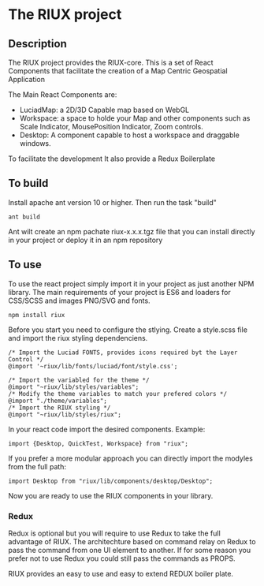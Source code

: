 # The RIUX project

## Description
The RIUX project provides the RIUX-core.  This is a set of React Components that facilitate the creation of a Map Centric Geospatial Application

The Main React Components are:

* LuciadMap:  a 2D/3D Capable map based on WebGL  
* Workspace: a space to holde your Map and other components such as Scale Indicator, MousePosition Indicator, Zoom controls.
* Desktop: A component capable to host a workspace and draggable windows.


To facilitate the development It also provide a Redux Boilerplate

## To build
Install apache ant version 10 or higher. Then run the task "build" 
```
ant build
```
Ant wilt create an npm pachate riux-x.x.x.tgz file that you can install directly in your project or deploy it in an npm repository

## To use

To use the react project simply import it in your project as just another NPM library.
The main requirements of your project is ES6 and loaders  for CSS/SCSS and images PNG/SVG and fonts.


```
npm install riux
``` 

Before you start you need to configure the stlying.  Create a style.scss file and import the riux styling dependenciens.

```
/* Import the Luciad FONTS, provides icons required byt the Layer Control */
@import '~riux/lib/fonts/luciad/font/style.css';

/* Import the variabled for the theme */
@import "~riux/lib/styles/variables";
/* Modify the theme variables to match your prefered colors */
@import "./theme/variables";  
/* Import the RIUX styling */
@import "~riux/lib/styles/riux";
``` 

In your react code import the desired components. Example:
```
import {Desktop, QuickTest, Workspace} from "riux";
```

If you prefer a more modular approach you can directly import the modyles from the full path:
```
import Desktop from "riux/lib/components/desktop/Desktop";
```



Now you are ready to use the RIUX components in your library.

### Redux 
Redux is optional but you will require to use Redux to take the full advantage of RIUX.
The architechture based on command relay on Redux to pass the command from one UI element to another.
If for some reason you prefer not to use Redux you could still pass the commands as PROPS.


RIUX provides an easy to use and easy to extend REDUX boiler plate.
 

